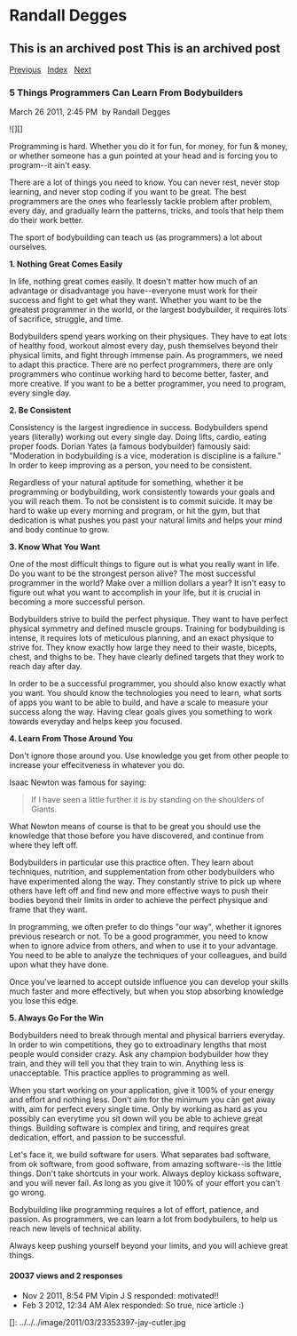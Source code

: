 # Randall Degges

## This is an archived post This is an archived post

[Previous][]   [Index][]   [Next][]

### 5 Things Programmers Can Learn From Bodybuilders

March 26 2011, 2:45 PM  by Randall Degges

![][]

Programming is hard. Whether you do it for fun, for money, for fun & money, or
whether someone has a gun pointed at your head and is forcing you to program--it
ain't easy.

There are a lot of things you need to know. You can never rest, never stop
learning, and never stop coding if you want to be great. The best programmers
are the ones who fearlessly tackle problem after problem, every day, and
gradually learn the patterns, tricks, and tools that help them do their work
better.

The sport of bodybuilding can teach us (as programmers) a lot about ourselves.

**1. Nothing Great Comes Easily**

In life, nothing great comes easily. It doesn't matter how much of an advantage
or disadvantage you have--everyone must work for their success and fight to get
what they want. Whether you want to be the greatest programmer in the world, or
the largest bodybuilder, it requires lots of sacrifice, struggle, and time.

Bodybuilders spend years working on their physiques. They have to eat lots of
healthy food, workout almost every day, push themselves beyond their physical
limits, and fight through immense pain. As programmers, we need to adapt this
practice. There are no perfect programmers, there are only programmers who
continue working hard to become better, faster, and more creative. If you want
to be a better programmer, you need to program, every single day.

**2. Be Consistent**

Consistency is the largest ingredience in success. Bodybuilders spend years
(literally) working out every single day. Doing lifts, cardio, eating proper
foods. Dorian Yates (a famous bodybuilder) famously said: "Moderation in
bodybuilding is a vice, moderation is discipline is a failure." In order to keep
improving as a person, you need to be consistent.

Regardless of your natural aptitude for something, whether it be programming or
bodybuilding, work consistently towards your goals and you will reach them. To
not be consistent is to commit suicide. It may be hard to wake up every morning
and program, or hit the gym, but that dedication is what pushes you past your
natural limits and helps your mind and body continue to grow.

**3. Know What You Want**

One of the most difficult things to figure out is what you really want in life.
Do you want to be the strongest person alive? The most successful programmer in
the world? Make over a million dollars a year? It isn't easy to figure out what
you want to accomplish in your life, but it is crucial in becoming a more
successful person.

Bodybuilders strive to build the perfect physique. They want to have perfect
physical symmetry and defined muscle groups. Training for bodybuilding is
intense, it requires lots of meticulous planning, and an exact physique to
strive for. They know exactly how large they need to their waste, bicepts,
chest, and thighs to be. They have clearly defined targets that they work to
reach day after day.

In order to be a successful programmer, you should also know exactly what you
want. You should know the technologies you need to learn, what sorts of apps you
want to be able to build, and have a scale to measure your success along the
way. Having clear goals gives you something to work towards everyday and helps
keep you focused.

**4. Learn From Those Around You**

Don't ignore those around you. Use knowledge you get from other people to
increase your effecitveness in whatever you do.

Isaac Newton was famous for saying:

> If I have seen a little further it is by standing on the shoulders of Giants.

What Newton means of course is that to be great you should use the knowledge
that those before you have discovered, and continue from where they left off.

Bodybuilders in particular use this practice often. They learn about techniques,
nutrition, and supplementation from other bodybuilders who have experimented
along the way. They constantly strive to pick up where others have left off and
find new and more effective ways to push their bodies beyond their limits in
order to achieve the perfect physique and frame that they want.

In programming, we often prefer to do things "our way", whether it ignores
previous research or not. To be a good programmer, you need to know when to
ignore advice from others, and when to use it to your advantage. You need to be
able to analyze the techniques of your colleagues, and build upon what they have
done.

Once you've learned to accept outside influence you can develop your skills much
faster and more effectively, but when you stop absorbing knowledge you lose this
edge.

**5. Always Go For the Win**

Bodybuilders need to break through mental and physical barriers everyday. In
order to win competitions, they go to extroadinary lengths that most people
would consider crazy. Ask any champion bodybuilder how they train, and they will
tell you that they train to win. Anything less is unacceptable. This practice
applies to programming as well.

When you start working on your application, give it 100% of your energy and
effort and nothing less. Don't aim for the minimum you can get away with, aim
for perfect every single time. Only by working as hard as you possibly can
everytime you sit down will you be able to achieve great things. Building
software is complex and tiring, and requires great dedication, effort, and
passion to be successful.

Let's face it, we build software for users. What separates bad software, from ok
software, from good software, from amazing software--is the little things. Don't
take shortcuts in your work. Always deploy kickass software, and you will never
fail. As long as you give it 100% of your effort you can't go wrong.

Bodybuilding like programming requires a lot of effort, patience, and passion.
As programmers, we can learn a lot from bodybuilers, to help us reach new levels
of technical ability.

Always keep pushing yourself beyond your limits, and you will achieve great
things.

#### 20037 views and 2 responses

-   Nov 2 2011, 8:54 PM
    Vipin J S responded:
    motivated!!
-   Feb 3 2012, 12:34 AM
    Alex responded:
    So true, nice article :)

  [Previous]: ../../../posts/2011/04/building-a-better-body.html
  [Index]: ../../../index-5.html
  [Next]: ../../../posts/2011/03/my-new-office.html
  []: ../../../image/2011/03/23353397-jay-cutler.jpg
